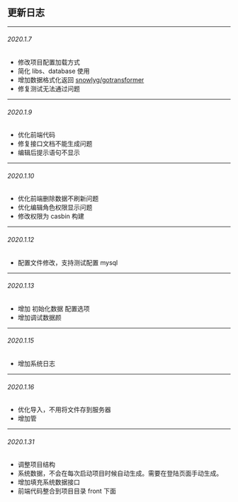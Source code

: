 ## 更新日志
---------------------------------------------

###### 2020.1.7  
- 修改项目配置加载方式
- 简化 libs、database 使用
- 增加数据格式化返回 [snowlyg/gotransformer](https://github.com/snowlyg/gotransformer)
- 修复测试无法通过问题

---------------------------------------------
###### 2020.1.9
- 优化前端代码
- 修复接口文档不能生成问题
- 编辑后提示语句不显示

---------------------------------------------
###### 2020.1.10
- 优化前端删除数据不刷新问题
- 优化编辑角色权限显示问题
- 修改权限为 casbin 构建

---------------------------------------------
###### 2020.1.12
- 配置文件修改，支持测试配置 mysql

---------------------------------------------
###### 2020.1.13
- 增加 初始化数据 配置选项
- 增加调试数据颜

---------------------------------------------
###### 2020.1.15
- 增加系统日志

---------------------------------------------
###### 2020.1.16
- 优化导入，不用将文件存到服务器
- 增加管
---------------------------------------------
###### 2020.1.31
- 调整项目结构
- 系统数据，不会在每次启动项目时候自动生成。需要在登陆页面手动生成。
- 增加填充系统数据接口
- 前端代码整合到项目目录 front 下面